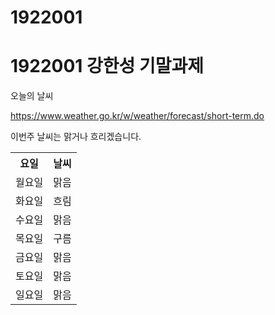 # 1922001
<h1>1922001 강한성 기말과제</h1>
<p> 오늘의 날씨 </p>
<a href=“링크주소”> https://www.weather.go.kr/w/weather/forecast/short-term.do </a>
<div>
          <p> 이번주 날씨는 맑거나 흐리겠습니다.</p>
          </div>
<table>
 <tr>
 <th>요일</th>
 <th>날씨</th>
 </tr>
 <tr>
 <td>월요일</td>
 <td>맑음</td>
 </tr>
 <tr>
 <td>화요일</td>
 <td>흐림</td>
  </tr>
          <tr>
 <td>수요일</td>
 <td>맑음</td>
  </tr>
          <tr>
 <td>목요일</td>
 <td>구름</td>
  </tr>
          <tr>
 <td>금요일</td>
 <td>맑음</td>
  </tr>
          <tr>
 <td>토요일</td>
 <td>맑음</td>
  </tr>
          <tr>
 <td>일요일</td>
 <td>맑음</td>
  </tr>
 </table>
